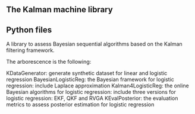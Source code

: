 ## The Kalman machine library
## Python files
A library to assess Bayesian sequential algorithms based on the Kalman filtering framework.

The arborescence is the following:

KDataGenerator: generate synthetic dataset for linear and logistic regression
BayesianLogisticReg: the Bayesian framework for logistic regression: include Laplace approximation
Kalman4LogisticReg: the online Bayesian algorithms for logistic regression: include three versions for logistic regression: EKF, QKF and RVGA
KEvalPosterior: the evaluation metrics to assess posterior estimation for logistic regression
